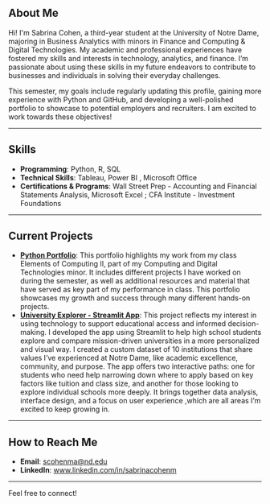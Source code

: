##  About Me

Hi! I'm Sabrina Cohen, a third-year student at the University of Notre Dame, majoring in Business Analytics with minors in Finance and Computing & Digital Technologies. My academic and professional experiences have fostered my skills and interests in technology, analytics, and finance. I’m passionate about using these skills in my future endeavors to contribute to businesses and individuals in solving their everyday challenges.

This semester, my goals include regularly updating this profile, gaining more experience with Python and GitHub, and developing a well-polished portfolio to showcase to potential employers and recruiters. I am excited to work towards these objectives!


---

##  Skills
- **Programming**: Python, R, SQL  
- **Technical Skills**: Tableau, Power BI , Microsoft Office 
- **Certifications & Programs**: Wall Street Prep - Accounting and Financial Statements Analysis, Microsoft Excel ; CFA Institute - Investment Foundations

---

##  Current Projects
- **[Python Portfolio](https://github.com/scohenma/COHEN-Python_Portfolio)**: This portfolio highlights my work from my class Elements of Computing II, part of my Computing and Digital Technologies minor. It includes different projects I have worked on during the semester, as well as additional resources and material that have served as key part of my performance in class. This portfolio showcases my growth and success through many different hands-on projects. 
- **[University Explorer - Streamlit App](https://cohen-pythonportfolio-mwojbbcv7agaf6b7yumbhh.streamlit.app/)**: This project reflects my interest in using technology to support educational access and informed decision-making. I developed the app using Streamlit to help high school students explore and compare mission-driven universities in a more personalized and visual way. I created a custom dataset of 10 institutions that share values I’ve experienced at Notre Dame, like academic excellence, community, and purpose. The app offers two interactive paths: one for students who need help narrowing down where to apply based on key factors like tuition and class size, and another for those looking to explore individual schools more deeply. It brings together data analysis, interface design, and a focus on user experience ,which are all areas I’m excited to keep growing in.

---

##  How to Reach Me
- **Email**: scohenma@nd.edu 
- **LinkedIn**: www.linkedin.com/in/sabrinacohenm

---
Feel free to connect! 
